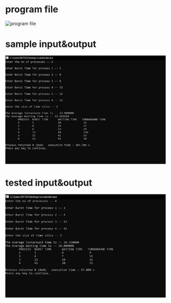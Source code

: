 # program file
![program file](wdtex1op)

# sample input&output
![sample input&output](sampleinput.jpg)

# tested input&output
![tested input&output](testedoutput.jpg)

